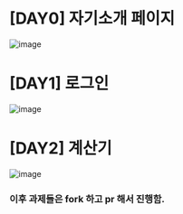 # [DAY0] 자기소개 페이지
![image](https://github.com/mango606/knu-fe-sw-career-up/assets/75062110/a4482662-a003-4102-90c9-43abe3e08e9b)
# [DAY1] 로그인
![image](https://github.com/mango606/knu-fe-sw-career-up/assets/75062110/ac7c6ef1-f731-4ec6-b24b-7f091c6c60f8)
# [DAY2] 계산기
![image](https://github.com/mango606/knu-fe-sw-career-up/assets/75062110/bfa0d775-3adc-4301-b1f5-d406d33dba88)
### 이후 과제들은 fork 하고 pr 해서 진행함.
